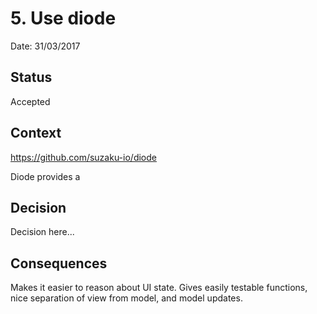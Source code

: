 # 5. Use diode

Date: 31/03/2017

## Status

Accepted

## Context

https://github.com/suzaku-io/diode

Diode provides a 

## Decision

Decision here...

## Consequences

Makes it easier to reason about UI state. Gives easily testable functions, nice separation of view from model, and model updates. 